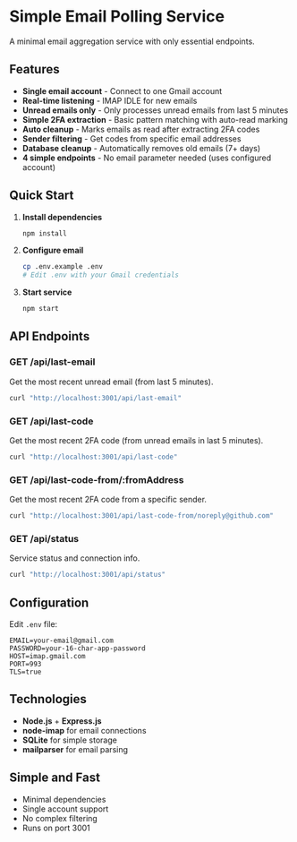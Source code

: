 # Simple Email Polling Service

A minimal email aggregation service with only essential endpoints.

## Features

- **Single email account** - Connect to one Gmail account
- **Real-time listening** - IMAP IDLE for new emails
- **Unread emails only** - Only processes unread emails from last 5 minutes
- **Simple 2FA extraction** - Basic pattern matching with auto-read marking
- **Auto cleanup** - Marks emails as read after extracting 2FA codes
- **Sender filtering** - Get codes from specific email addresses
- **Database cleanup** - Automatically removes old emails (7+ days)
- **4 simple endpoints** - No email parameter needed (uses configured account)

## Quick Start

1. **Install dependencies**
   ```bash
   npm install
   ```

2. **Configure email**
   ```bash
   cp .env.example .env
   # Edit .env with your Gmail credentials
   ```

3. **Start service**
   ```bash
   npm start
   ```

## API Endpoints

### GET /api/last-email
Get the most recent unread email (from last 5 minutes).

```bash
curl "http://localhost:3001/api/last-email"
```

### GET /api/last-code
Get the most recent 2FA code (from unread emails in last 5 minutes).

```bash
curl "http://localhost:3001/api/last-code"
```

### GET /api/last-code-from/:fromAddress
Get the most recent 2FA code from a specific sender.

```bash
curl "http://localhost:3001/api/last-code-from/noreply@github.com"
```

### GET /api/status
Service status and connection info.

```bash
curl "http://localhost:3001/api/status"
```

## Configuration

Edit `.env` file:
```env
EMAIL=your-email@gmail.com
PASSWORD=your-16-char-app-password
HOST=imap.gmail.com
PORT=993
TLS=true
```

## Technologies

- **Node.js** + **Express.js**
- **node-imap** for email connections
- **SQLite** for simple storage
- **mailparser** for email parsing

## Simple and Fast

- Minimal dependencies
- Single account support
- No complex filtering
- Runs on port 3001